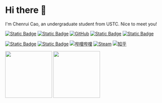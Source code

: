 # Hi there 👋

I'm Chenrui Cao, an undergraduate student from USTC. Nice to meet you! 

[![Static Badge](https://img.shields.io/badge/Homepage-USTC-purple?logo=githubsponsors&logoColor=white)](http://home.ustc.edu.cn/~caochenrui/)
[![Static Badge](https://img.shields.io/badge/Homepage-Github-green?logo=googlebard&logoColor=white)](https://caochenrui.github.io/)
[![GitHub](https://img.shields.io/badge/dynamic/json?url=https%3A%2F%2Fapi.swo.moe%2Fstats%2Fgithub%2Fcaochenrui&query=count&color=181717&label=GitHub&logo=github&suffix=+Follows&cacheSeconds=3600)](https://github.com/caochenrui)
[![Static Badge](https://img.shields.io/badge/Email-Contact-282c34?logo=gmail&logoColor=white&&labelColor=yellow)](mailto:caochenrui@mail.ustc.edu.cn)
[![Static Badge](https://img.shields.io/badge/QQ-Contact-282c34?logo=tencentqq&labelColor=maroon)](https://qm.qq.com/cgi-bin/qm/qr?k=qphpipwezIuciJGFclVlVTR0-YiXoQMr)
<object data="https://img.shields.io/badge/QQ-contact-282c34?logo=tencentqq&logoColor=white&labelColor=maroon&link=tencent%3A%2F%2FAddContact%2F%3FfromId%3D50%26fromSubId%3D1%26subcmd%3Dall%26uin%3D1968562576" width="100" height="20"></object>

[![Static Badge](https://img.shields.io/badge/Telegram-Contact-282c34?logo=telegram&labelColor=blue&logoColor=white)](t.me/Desert_Eagle2003)
[![Static Badge](https://img.shields.io/badge/Twitter-Contact-282c34?logo=x&labelColor=black&logoColor=white)](https://x.com/Desert_Eagle_)
[![哔哩哔哩](https://img.shields.io/badge/dynamic/json?url=https%3A%2F%2Fapi.swo.moe%2Fstats%2Fbilibili%2F355793960&query=count&color=FE7398&label=Bilibili&logo=data%3Aimage%2Fpng%3Bbase64%2CiVBORw0KGgoAAAANSUhEUgAAAGAAAABgCAYAAADimHc4AAAD7ElEQVR4nO2dW9WrMBCFK6ESkFAJSKiESqgEHCABCZWAhEpAAhL2ecik5dDc%2FpXLBDLfWnlqy0xmJ5BMQnq5CIIgCIIgCIIgCIIgCEIBAHQAemYfrgCunD6wAKAHsEKxALgx+bCQD8%2FS9tmgVqeDr1lLigDgZvDhXso+K9TyTBQRwRJ8AHjntl0Flh5QRAQK%2FmKxPeayWx2OXpBNBKiHvi34b7T2MC4pAvW6twR%2FRwkRKPizBN8CgEcuESj4Lwm+BwBjahEk+H8EwJRKhOaCDzW8e1JLfkUUH1NgmR3XmHffHR1l+72BSs8d7w8U+JDAnZERQMcV+CtUi7dNqFqibB4J7vtrq7xKCuAasbTMXCL4T+5aVk6+2xHUrWdhruAR6HIJcOeu2UHI8zyAe2ytWfEdWz9PVvQ8YAmIQ5dDAB9LFsMVAv8oMO2zAGrC5WNIarRiAuKR9jYEd9pY08aa6uUzIHGRdkgKd8pY0yc1WjEBAqypDYoAG0QAZkQAZkQAZkQAZk4vANQenjsSzS3I%2FwcSbXU5jQBUkRtdf4Rar90v8kSv3+I3ffCCSpk8I%2Fw+lgDkdI%2Fv2rEp2CaiWm1AsDQLlDAD+dlFXLMeAaCSeLZdaSFE5VUQNot38cKuEeBgAsSuG0flVZBmEanbXfNQAsS0fgBYIn2fIu3%2FBBMHEyBmDXlFfA8IzeHb+Ems4WAChKykrVA9ZfsQTL57jXzRg4A5wC%2FA8N4ADiZAZwm2XjW75Qh2KOTfA0p4kygPw28OJcCVgn3nDnYo2EwEYRgGH0qAMyICMCMCMCMCMCMCMCMCMCMCfP3qwHDOQ4AAUekTk8FaBRihJnZdYbvtCGC7LvmkM63GjVDINPFrQgCq5ETXfmMzI90FXzPvfqt7x4rEu%2FZaEcCUxFvgz2zO+BUn6UkoaEEAsptiMSX5e8FoRYCN7cVgb4Vq7U%2FH50Pq4JNP7Qiw8UFnJwcK+tXy+Wj6PLEvPgHSHv5UgwA1IQIwwyFAyLJin9RoxYgAzAQIkPwNmf26busC+OIx5TDqo5nDT+F%2FSS%2F9CYzwb+No49zNy2evkYv0LywGGAXUvp6eSneycqOic0w20k7CNgKE7jJunSGLACTCxF27ylmQc98T5MQUH49swd+I0HPXslLKnT0N+wnkrTKi9JZL%2FL9i1SorMmdeQ4TQQ7OFMxIMzGD45w8nUL1im7efENZLJpgPSw0pfz0cdt4U3230Td%2FTvx2R6d2FrHhEWLkq5PELOMsRPHCPnAZGv1xJteL7jbJiaW3sB2nDvPC%2FosSYvjRQz4cJ6n7KO3rYQL7M+L6nVtfDVRAEQRAEQRAEQRAEIZ5%2FSAXmdfXaoQsAAAAASUVORK5CYII%3D&suffix=+Follows&cacheSeconds=3600)](https://space.bilibili.com/355793960)
[![Steam](https://img.shields.io/badge/dynamic/json?url=https%3A%2F%2Fapi.swo.moe%2Fstats%2Fsteamfriends%2F76561198969108460&query=count&color=0b1a37&label=Steam&labelColor=134375&logo=steam&suffix=+Friends&cacheSeconds=3600)](https://steamcommunity.com/profiles/76561198969108460)
[![知乎](https://img.shields.io/badge/dynamic/json?url=https%3A%2F%2Fapi.swo.moe%2Fstats%2Fzhihu%2Fsha-mo-zhi-ying-15-8&query=count&color=282c34&label=%E7%9F%A5%E4%B9%8E&labelColor=0084ff&logo=zhihu&logoColor=ffffff&suffix=+%E5%85%B3%E6%B3%A8&cacheSeconds=3600)](https://www.zhihu.com/people/sha-mo-zhi-ying-15-8)

[<img src="https://github-readme-stats.vercel.app/api?username=caochenrui&show_icons=true&hide=prs" height="150px">](https://github.com/caochenrui)
[<img src="https://github-readme-stats.vercel.app/api/top-langs/?username=caochenrui&layout=compact" height="150px">](https://github.com/caochenrui)

<!--
**caochenrui/caochenrui** is a ✨ _special_ ✨ repository because its `README.md` (this file) appears on your GitHub profile.

Here are some ideas to get you started:

- 🔭 I’m currently working on ...
- 🌱 I’m currently learning ...
- 👯 I’m looking to collaborate on ...
- 🤔 I’m looking for help with ...
- 💬 Ask me about ...
- 📫 How to reach me: ...
- 😄 Pronouns: ...
- ⚡ Fun fact: ...
-->
